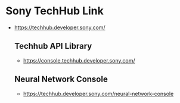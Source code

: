 # Sony TechHub Link
- https://techhub.developer.sony.com/

  ## Techhub API Library
  - https://console.techhub.developer.sony.com/
  ## Neural Network Console
  - https://techhub.developer.sony.com/neural-network-console
